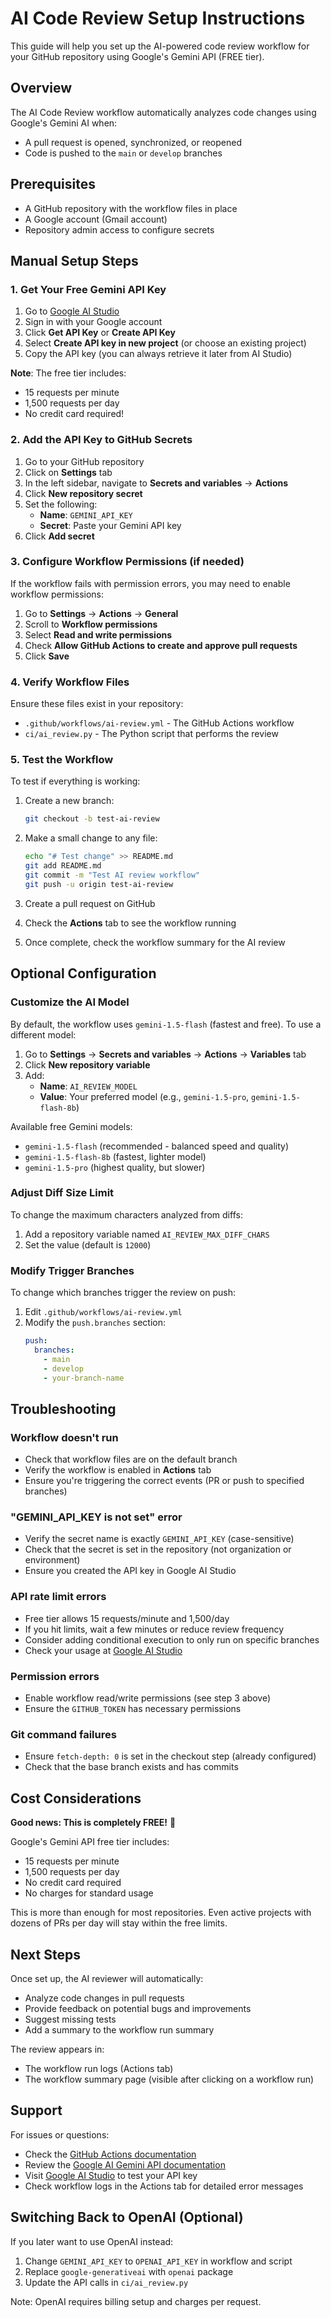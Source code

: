 # AI Code Review Setup Instructions

This guide will help you set up the AI-powered code review workflow for your GitHub repository using Google's Gemini API (FREE tier).

## Overview

The AI Code Review workflow automatically analyzes code changes using Google's Gemini AI when:
- A pull request is opened, synchronized, or reopened
- Code is pushed to the `main` or `develop` branches

## Prerequisites

- A GitHub repository with the workflow files in place
- A Google account (Gmail account)
- Repository admin access to configure secrets

## Manual Setup Steps

### 1. Get Your Free Gemini API Key

1. Go to [Google AI Studio](https://aistudio.google.com/app/apikey)
2. Sign in with your Google account
3. Click **Get API Key** or **Create API Key**
4. Select **Create API key in new project** (or choose an existing project)
5. Copy the API key (you can always retrieve it later from AI Studio)

**Note**: The free tier includes:
- 15 requests per minute
- 1,500 requests per day
- No credit card required!

### 2. Add the API Key to GitHub Secrets

1. Go to your GitHub repository
2. Click on **Settings** tab
3. In the left sidebar, navigate to **Secrets and variables** → **Actions**
4. Click **New repository secret**
5. Set the following:
   - **Name**: `GEMINI_API_KEY`
   - **Secret**: Paste your Gemini API key
6. Click **Add secret**

### 3. Configure Workflow Permissions (if needed)

If the workflow fails with permission errors, you may need to enable workflow permissions:

1. Go to **Settings** → **Actions** → **General**
2. Scroll to **Workflow permissions**
3. Select **Read and write permissions**
4. Check **Allow GitHub Actions to create and approve pull requests**
5. Click **Save**

### 4. Verify Workflow Files

Ensure these files exist in your repository:
- `.github/workflows/ai-review.yml` - The GitHub Actions workflow
- `ci/ai_review.py` - The Python script that performs the review

### 5. Test the Workflow

To test if everything is working:

1. Create a new branch:
   ```bash
   git checkout -b test-ai-review
   ```

2. Make a small change to any file:
   ```bash
   echo "# Test change" >> README.md
   git add README.md
   git commit -m "Test AI review workflow"
   git push -u origin test-ai-review
   ```

3. Create a pull request on GitHub

4. Check the **Actions** tab to see the workflow running

5. Once complete, check the workflow summary for the AI review

## Optional Configuration

### Customize the AI Model

By default, the workflow uses `gemini-1.5-flash` (fastest and free). To use a different model:

1. Go to **Settings** → **Secrets and variables** → **Actions** → **Variables** tab
2. Click **New repository variable**
3. Add:
   - **Name**: `AI_REVIEW_MODEL`
   - **Value**: Your preferred model (e.g., `gemini-1.5-pro`, `gemini-1.5-flash-8b`)

Available free Gemini models:
- `gemini-1.5-flash` (recommended - balanced speed and quality)
- `gemini-1.5-flash-8b` (fastest, lighter model)
- `gemini-1.5-pro` (highest quality, but slower)

### Adjust Diff Size Limit

To change the maximum characters analyzed from diffs:

1. Add a repository variable named `AI_REVIEW_MAX_DIFF_CHARS`
2. Set the value (default is `12000`)

### Modify Trigger Branches

To change which branches trigger the review on push:

1. Edit `.github/workflows/ai-review.yml`
2. Modify the `push.branches` section:
   ```yaml
   push:
     branches:
       - main
       - develop
       - your-branch-name
   ```

## Troubleshooting

### Workflow doesn't run
- Check that workflow files are on the default branch
- Verify the workflow is enabled in **Actions** tab
- Ensure you're triggering the correct events (PR or push to specified branches)

### "GEMINI_API_KEY is not set" error
- Verify the secret name is exactly `GEMINI_API_KEY` (case-sensitive)
- Check that the secret is set in the repository (not organization or environment)
- Ensure you created the API key in Google AI Studio

### API rate limit errors
- Free tier allows 15 requests/minute and 1,500/day
- If you hit limits, wait a few minutes or reduce review frequency
- Consider adding conditional execution to only run on specific branches
- Check your usage at [Google AI Studio](https://aistudio.google.com/)

### Permission errors
- Enable workflow read/write permissions (see step 3 above)
- Ensure the `GITHUB_TOKEN` has necessary permissions

### Git command failures
- Ensure `fetch-depth: 0` is set in the checkout step (already configured)
- Check that the base branch exists and has commits

## Cost Considerations

**Good news: This is completely FREE!** 🎉

Google's Gemini API free tier includes:
- 15 requests per minute
- 1,500 requests per day
- No credit card required
- No charges for standard usage

This is more than enough for most repositories. Even active projects with dozens of PRs per day will stay within the free limits.

## Next Steps

Once set up, the AI reviewer will automatically:
- Analyze code changes in pull requests
- Provide feedback on potential bugs and improvements
- Suggest missing tests
- Add a summary to the workflow run summary

The review appears in:
- The workflow run logs (Actions tab)
- The workflow summary page (visible after clicking on a workflow run)

## Support

For issues or questions:
- Check the [GitHub Actions documentation](https://docs.github.com/en/actions)
- Review the [Google AI Gemini API documentation](https://ai.google.dev/docs)
- Visit [Google AI Studio](https://aistudio.google.com/) to test your API key
- Check workflow logs in the Actions tab for detailed error messages

## Switching Back to OpenAI (Optional)

If you later want to use OpenAI instead:
1. Change `GEMINI_API_KEY` to `OPENAI_API_KEY` in workflow and script
2. Replace `google-generativeai` with `openai` package
3. Update the API calls in `ci/ai_review.py`

Note: OpenAI requires billing setup and charges per request.
